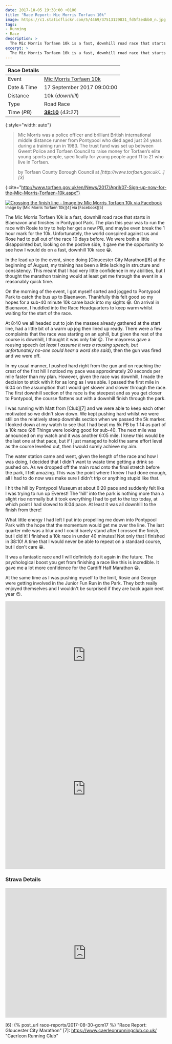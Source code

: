 ```yaml
---
date: 2017-10-05 19:38:00 +0100
title: "Race Report: Mic Morris Torfaen 10k"
image: https://c1.staticflickr.com/5/4469/37513129831_fd5f3e4bb0_n.jpg
tags:
- Running
- Race
description: >
  The Mic Morris Torfaen 10k is a fast, downhill road race that starts in Blaenavon and finishes in Pontypool Park. The plan this year was to run the race with Rosie to try to help her get a new PB, and maybe even break the 1 hour mark for the 10k. Unfortunately, the world conspired against us and Rose had to pull out of the race 10 days before. We were both a little disappointed but, looking on the postive side, it gave me the opportunity to see how I would do on a fast, downhill 10k race
excerpt: >
  The Mic Morris Torfaen 10k is a fast, downhill road race that starts in Blaenavon and finishes in Pontypool Park. The plan this year was to run the race with Rosie to try to help her get a new PB, and maybe even break the 1 hour mark for the 10k. Unfortunately, the world conspired against us and Rose had to pull out of the race 10 days before. We were both a little disappointed but, looking on the postive side, it gave me the opportunity to see how I would do on a fast, downhill 10k race
---
```


| Race Details |                               |
|--------------|-------------------------------|
| Event        | [Mic Morris Torfaen 10k][1]   |
| Date & Time  | 17 September 2017 09:00:00    |
| Distance     | 10k (_downhill_)              |
| Type         | Road Race                     |
| Time (_PB_)  | **[38:10][2]** (_43:27_)      |
{:style="width: auto"}

> Mic Morris was a police officer and brilliant British international middle distance runner from Pontypool who died aged just 24 years during a training run in 1983.  The trust fund was set up between Gwent Police and Torfaen Council to raise money for Torfaen’s elite young sports people, specifically for young people aged 11 to 21 who live in Torfaen.
> <footer>by Torfaen County Borough Council at <cite markdown='1'>[http://www.torfaen.gov.uk/...][3] </cite> </footer>
{:cite="http://www.torfaen.gov.uk/en/News/2017/April/07-Sign-up-now-for-the-Mic-Morris-Torfaen-10k.aspx"}

<div class='flickr image alignright'>
<span>
  <a title='Crossing the finish line - Image by Mic Morris Torfaen 10k via Facebook' href='https://c1.staticflickr.com/5/4469/37513129831_443aee7dc3_o.jpg' class='image'>
    <img src='https://c1.staticflickr.com/5/4469/37513129831_fd5f3e4bb0_n.jpg' alt='Crossing the finish line - Image by Mic Morris Torfaen 10k via Facebook' />
  </a>
  <a title='View on Flickr' href='https://www.flickr.com/photos/richard-perry/37513129831/' class='flickrlink'> </a>
</span>
<small class='aligncentre' markdown='1'>Image by [Mic Morris Torfaen 10k][4] via [Facebook][5]</small>
</div>

The Mic Morris Torfaen 10k is a fast, downhill road race that starts in Blaenavon and finishes in Pontypool Park. The plan this year was to run the race with Rosie to try to help her get a new PB, and maybe even break the 1 hour mark for the 10k. Unfortunately, the world conspired against us and Rose had to pull out of the race 10 days before. We were both a little disappointed but, looking on the postive side, it gave me the opportunity to see how I would do on a fast, downhill 10k race :grinning:. 

In the lead up to the event, since doing [Gloucester City Marathon][6] at the beginning of August, my training has been a little lacking in structure and consistency. This meant that I had very little confidence in my abilities, but I thought the marathon training would at least get me through the event in a reasonably quick time. 

On the morning of the event, I got myself sorted and jogged to Pontypool Park to catch the bus up to Blaenavon. Thankfully this felt good so my hopes for a sub-40 minute 10k came back into my sights :grinning:. On arrival in Blaenavon, I huddled into the Race Headquarters to keep warm whilst waiting for the start of the race.

At 8:40 we all headed out to join the masses already gathered at the start line, had a little bit of a warm up jog then lined up ready. There were a few complaints that the race was starting on an uphill, but given the rest of the course is downhill, I thought it was only fair :wink:. The mayoress gave a rousing speech (_at least I assume it was a rousing speech, but unfortunately no-one could hear a word she said_), then the gun was fired and we were off. 

In my usual manner, I pushed hard right from the gun and on reaching the crest of the first hill I noticed my pace was approximately 20 seconds per mile faster than my plan. However, given the race was downhill, I made the decision to stick with it for as long as I was able. I passed the first mile in 6:04 on the assumption that I would get slower and slower through the race. The first downhill section of the race is the steepest and as you get closer to Pontypool, the course flattens out with a downhill finish through the park. 

I was running with Matt from [Club][7] and we were able to keep each other motivated so we didn't slow down. We kept pushing hard whilst we were still on the relatively steep downhils section when we passed the 5k marker. I looked down at my watch to see that I had beat my 5k PB by 1:14 as part of a 10k race :open_mouth:!! Things were looking good for sub-40. The next mile was announced on my watch and it was another 6:05 mile. I knew this would be the last one at that pace, but if I just managed to hold the same effort level as the course levelled out, then I would surely achieve my aim.

The water station came and went, given the length of the race and how I was doing, I decided that I didn't want to waste time getting a drink so pushed on. As we dropped off the main road onto the final stretch before the park, I felt amazing. This was the point where I knew I had done enough, all I had to do now was make sure I didn't trip or anything stupid like that.

I hit the hill by Pontypool Museum at about 6:20 pace and suddenly felt like I was trying to run up Everest! The 'hill' into the park is nothing more than a slight rise normally but it took everything I had to get to the top today, at which point I had slowed to 8:04 pace. At least it was all downhill to the finish from there!

What little energy I had left I put into propelling me down into Pontypool Park with the hope that the momentum would get me over the line. The last quarter mile was a blur and I could barely stand after I crossed the finish, but I did it! I finished a 10k race in under 40 minutes! Not only that I finished in 38:10! A time that I would never be able to repeat on a standard course, but I don't care :grinning:.

It was a fantastic race and I will definitely do it again in the future. The psychological boost you get from finishing a race like this is incredible. It gave me a lot more confidence for the Cardiff Half Marathon :grinning:.

At the same time as I was pushing myself to the limit, Rosie and George were getting involved in the Junior Fun Run in the Park. They both really enjoyed themselves and I wouldn't be surprised if they are back again next year :wink:.

<iframe src="https://www.facebook.com/plugins/post.php?href=https%3A%2F%2Fwww.facebook.com%2FMicMorris10k%2Fphotos%2Fa.765194153667390.1073741834.223730491147095%2F765197147000424%2F%3Ftype%3D3&width=500" width="500" height="335" style="border:none;overflow:hidden" scrolling="no" frameborder="0" allowTransparency="true" class="aligncentre"></iframe>

<iframe src="https://www.facebook.com/plugins/post.php?href=https%3A%2F%2Fwww.facebook.com%2FMicMorris10k%2Fphotos%2Fa.765194153667390.1073741834.223730491147095%2F765195687000570%2F%3Ftype%3D3&width=500" width="500" height="502" style="border:none;overflow:hidden" scrolling="no" frameborder="0" allowTransparency="true" class="aligncentre"></iframe>

### Strava Details

<iframe height='405' width='100%' frameborder='0' allowtransparency='true' scrolling='no' src='https://www.strava.com/activities/1187809645/embed/dc0b50d18a268938dc097716d27e208d2c1e6ed3'> </iframe>

[1]: https://www.facebook.com/MicMorris10k/ "Mic Morris Torfaen 10K"
[2]: https://www.fullonsport.com/event/72469/results/?page=all "Mic Morris Torfaen 10K Results"
[3]: http://www.torfaen.gov.uk/en/News/2017/April/07-Sign-up-now-for-the-Mic-Morris-Torfaen-10k.aspx
[4]: https://www.facebook.com/MicMorris10k/
[5]: https://www.facebook.com/pg/MicMorris10k/photos/?tab=album&album_id=764914273695378
[6]: {% post_url race-reports/2017-08-30-gcm17 %} "Race Report: Gloucester City Marathon"
[7]: https://www.caerleonrunningclub.co.uk/ "Caerleon Running Club"
